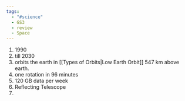 ```yaml
---
tags:
  - "#science"
  - GS3
  - review
  - Space
---
```

1. 1990
2. till 2030
3. orbits the earth in [[Types of Orbits|Low Earth Orbit]] 547 km above earth.
4. one rotation in 96 minutes
5. 120 GB data per week
6. Reflecting Telescope
7. 